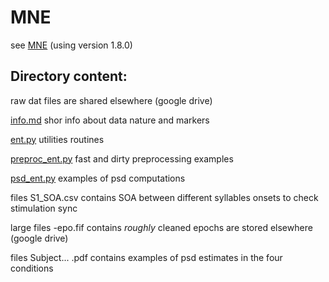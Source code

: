 #  MNE

see [MNE](https://mne.tools/stable/index.html) (using version 1.8.0)

## Directory content:

raw dat files are shared elsewhere (google drive)

[info.md](info.md)  shor info about data nature and markers

[ent.py](ent.py) utilities routines

[preproc_ent.py](preproc_ent.py) fast and dirty preprocessing examples

[psd_ent.py](psd_ent.py) examples of psd computations

files S1_SOA.csv  contains SOA between different syllables onsets to check stimulation sync

large files -epo.fif contains *roughly* cleaned epochs are stored elsewhere (google drive)

files Subject... .pdf contains examples of psd estimates in the four conditions
